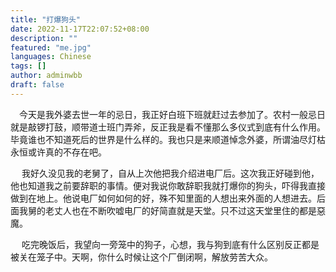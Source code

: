 ```yaml
---
title: "打爆狗头"
date: 2022-11-17T22:07:52+08:00
description: ""
featured: "me.jpg"
languages: Chinese
tags: []
author: adminwbb
draft: false
---
```


&ensp;&ensp;今天是我外婆去世一年的忌日，我正好白班下班就赶过去参加了。农村一般忌日
就是敲锣打鼓，顺带道士班门弄斧，反正我是看不懂那么多仪式到底有什么作用。
毕竟谁也不知道死后的世界是什么样的。我也只是来顺道悼念外婆，所谓油尽灯枯
永恒或许真的不存在吧。

&ensp;&ensp;
我好久没见我的老舅了，自从上次他把我介绍进电厂后。这次我正好碰到他，他也知道我之前要辞职的事情。便对我说你敢辞职我就打爆你的狗头，吓得我直接做到在地上。他说电厂如何如何的好，殊不知里面的人想出来外面的人想进去。后面我舅的老丈人也在不断吹嘘电厂的好简直就是天堂。只不过这天堂里住的都是惡魔。

&ensp;&ensp;
吃完晚饭后，我望向一旁笼中的狗子，心想，我与狗到底有什么区别反正都是被关在笼子中。天啊，你什么时候让这个厂倒闭啊，解放劳苦大众。